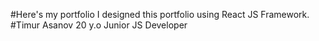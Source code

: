 #Here's my portfolio
I designed this portfolio using React JS Framework.
#Timur Asanov
20 y.o 
Junior JS Developer

